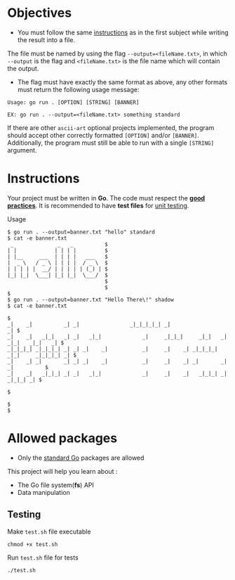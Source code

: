 # Objectives

+ You must follow the same [instructions](https://github.com/01-edu/public/blob/master/subjects/ascii-art/README.md) as in the first subject while writing the result into a file.
  
The file must be named by using the flag `--output=<fileName.txt>`, in which `--output` is the flag and `<fileName.txt>` is the file name which will contain the output.

+ The flag must have exactly the same format as above, any other formats must return the following usage message:
``` 
Usage: go run . [OPTION] [STRING] [BANNER]

EX: go run . --output=<fileName.txt> something standard
```
If there are other `ascii-art` optional projects implemented, the program should accept other correctly formatted `[OPTION]` and/or `[BANNER]`.
Additionally, the program must still be able to run with a single `[STRING]` argument.

# Instructions

Your project must be written in **Go**.
The code must respect the [**good practices**](https://github.com/01-edu/public/blob/master/subjects/good-practices/README.md).
It is recommended to have **test files** for [unit testing](https://go.dev/doc/tutorial/add-a-test).

Usage
```
$ go run . --output=banner.txt "hello" standard
$ cat -e banner.txt
 _              _   _          $ 
| |            | | | |         $
| |__     ___  | | | |   ___   $
|  _ \   / _ \ | | | |  / _ \  $
| | | | |  __/ | | | | | (_) | $
|_| |_|  \___| |_| |_|  \___/  $
                               $
                               $
$
$ go run . --output=banner.txt "Hello There\!" shadow
$ cat -e banner.txt
                                                                                         $
_|    _|          _| _|                _|_|_|_|_| _|                                  _| $
_|    _|   _|_|   _| _|   _|_|             _|     _|_|_|     _|_|   _|  _|_|   _|_|   _| $
_|_|_|_| _|_|_|_| _| _| _|    _|           _|     _|    _| _|_|_|_| _|_|     _|_|_|_| _| $
_|    _| _|       _| _| _|    _|           _|     _|    _| _|       _|       _|          $
_|    _|   _|_|_| _| _|   _|_|             _|     _|    _|   _|_|_| _|         _|_|_| _| $
                                                                                         $
                                                                                         $
$
```
# Allowed packages

+ Only the [standard Go](https://golang.org/pkg/) packages are allowed

This project will help you learn about :

+ The Go file system(**fs**) API
+ Data manipulation

## Testing

Make `test.sh` file executable 
```
chmod +x test.sh
```
Run `test.sh` file for tests
```
./test.sh
```